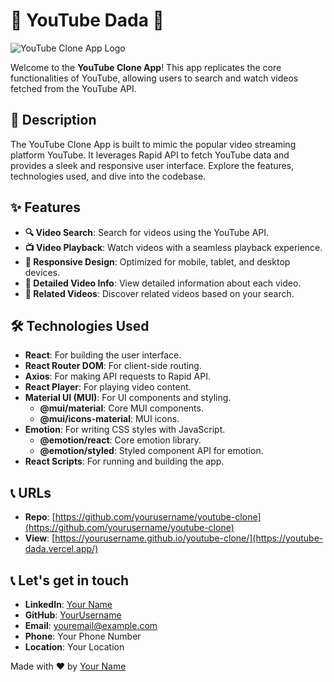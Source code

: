 # 🌟 YouTube Dada 💼

![YouTube Clone App Logo](path/to/logo.png)

Welcome to the **YouTube Clone App**! This app replicates the core functionalities of YouTube, allowing users to search and watch videos fetched from the YouTube API.

## 🚀 Description

The YouTube Clone App is built to mimic the popular video streaming platform YouTube. It leverages Rapid API to fetch YouTube data and provides a sleek and responsive user interface. Explore the features, technologies used, and dive into the codebase.

## ✨ Features

- **🔍 Video Search**: Search for videos using the YouTube API.
- **📺 Video Playback**: Watch videos with a seamless playback experience.
- **📱 Responsive Design**: Optimized for mobile, tablet, and desktop devices.
- **📑 Detailed Video Info**: View detailed information about each video.
- **🔗 Related Videos**: Discover related videos based on your search.

## 🛠️ Technologies Used

- **React**: For building the user interface.
- **React Router DOM**: For client-side routing.
- **Axios**: For making API requests to Rapid API.
- **React Player**: For playing video content.
- **Material UI (MUI)**: For UI components and styling.
  - **@mui/material**: Core MUI components.
  - **@mui/icons-material**: MUI icons.
- **Emotion**: For writing CSS styles with JavaScript.
  - **@emotion/react**: Core emotion library.
  - **@emotion/styled**: Styled component API for emotion.
- **React Scripts**: For running and building the app.

## 📞 URLs

- **Repo**: [https://github.com/yourusername/youtube-clone](https://github.com/yourusername/youtube-clone)
- **View**: [https://yourusername.github.io/youtube-clone/](https://youtube-dada.vercel.app/)

## 📞 Let's get in touch

- **LinkedIn**: [Your Name](https://www.linkedin.com/in/yourname)
- **GitHub**: [YourUsername](https://github.com/yourusername)
- **Email**: [youremail@example.com](mailto:youremail@example.com)
- **Phone**: Your Phone Number
- **Location**: Your Location

Made with ❤️ by [Your Name](https://github.com/yourusername)
